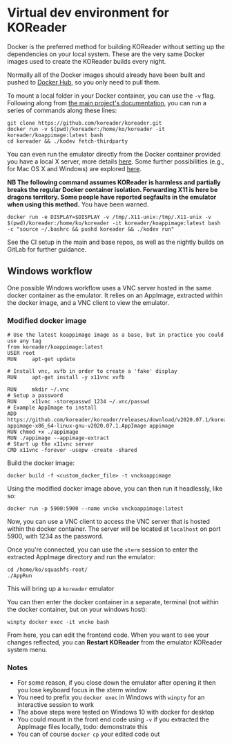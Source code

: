 # Virtual dev environment for KOReader

Docker is the preferred method for building KOReader without setting up the dependencies on your local system. These are the very same Docker images used to create the KOReader builds every night.

Normally all of the Docker images should already have been built and pushed to [Docker Hub](https://hub.docker.com/u/koreader), so you only need to pull them.

To mount a local folder in your Docker container, you can use the `-v` flag. Following along from [the main project's documentation](https://github.com/koreader/koreader/blob/master/doc/Building.md#getting-the-source), you can run a series of commands along these lines:
```
git clone https://github.com/koreader/koreader.git
docker run -v $(pwd)/koreader:/home/ko/koreader -it koreader/koappimage:latest bash
cd koreader && ./kodev fetch-thirdparty
```

You can even run the emulator directly from the Docker container provided you have a local X server, more details [here](http://fabiorehm.com/blog/2014/09/11/running-gui-apps-with-docker/). Some further possibilities (e.g., for Mac OS X and Windows) are explored [here](https://stackoverflow.com/questions/16296753/can-you-run-gui-applications-in-a-docker-container).

**NB The following command assumes KOReader is harmless and partially breaks the regular Docker container isolation. Forwarding X11 is here be dragons territory. Some people have reported segfaults in the emulator when using this method.** You have been warned.

```
docker run -e DISPLAY=$DISPLAY -v /tmp/.X11-unix:/tmp/.X11-unix -v $(pwd)/koreader:/home/ko/koreader -it koreader/koappimage:latest bash -c "source ~/.bashrc && pushd koreader && ./kodev run"
```

See the CI setup in the main and base repos, as well as the nightly builds on GitLab for further guidance.

## Windows workflow
One possible Windows workflow uses a VNC server hosted in the same docker container as the emulator. It relies on an AppImage, extracted within the docker image, and a VNC client to view the emulator.

### Modified docker image
```
# Use the latest koappimage image as a base, but in practice you could use any tag
from koreader/koappimage:latest
USER root
RUN     apt-get update

# Install vnc, xvfb in order to create a 'fake' display
RUN     apt-get install -y x11vnc xvfb

RUN     mkdir ~/.vnc
# Setup a password
RUN     x11vnc -storepasswd 1234 ~/.vnc/passwd
# Example AppImage to install
ADD https://github.com/koreader/koreader/releases/download/v2020.07.1/koreader-appimage-x86_64-linux-gnu-v2020.07.1.AppImage appimage
RUN chmod +x ./appimage
RUN ./appimage --appimage-extract
# Start up the x11vnc server
CMD x11vnc -forever -usepw -create -shared
```
Build the docker image:
```
docker build -f <custom_docker_file> -t vnckoappimage
```
Using the modified docker image above, you can then run it headlessly, like so:
```
docker run -p 5900:5900 --name vncko vnckoappimage:latest
```
Now, you can use a VNC client to access the VNC server that is hosted within the docker container. The server will be located at `localhost` on port 5900, with 1234 as the password.

Once you're connected, you can use the `xterm` session to enter the extracted AppImage directory and run the emulator:
```
cd /home/ko/squashfs-root/
./AppRun
```
This will bring up a `koreader` emulator

You can then enter the docker container in a separate, terminal (not within the docker container, but on your windows host):
```
winpty docker exec -it vncko bash
```
From here, you can edit the frontend code. When you want to see your changes reflected, you can **Restart KOReader** from the emulator KOReader system menu.

### Notes
* For some reason, if you close down the emulator after opening it then you lose keyboard focus in the xterm window
* You need to prefix you `docker exec` in Windows with `winpty` for an interactive session to work
* The above steps were tested on Windows 10 with docker for desktop
* You could mount in the front end code using `-v` if you extracted the AppImage files locally, todo: demonstrate this
* You can of course `docker cp` your edited code out

